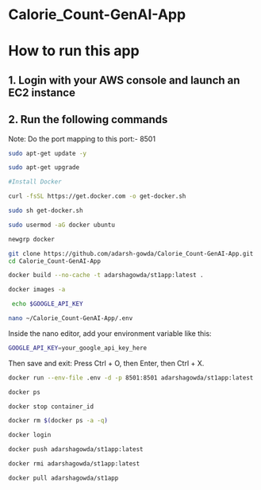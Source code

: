 # Calorie_Count-GenAI-App

# How to run this app
## 1. Login with your AWS console and launch an EC2 instance
## 2. Run the following commands

Note: Do the port mapping to this port:- 8501

```bash
sudo apt-get update -y

sudo apt-get upgrade

#Install Docker

curl -fsSL https://get.docker.com -o get-docker.sh

sudo sh get-docker.sh

sudo usermod -aG docker ubuntu

newgrp docker
```

```bash
git clone https://github.com/adarsh-gowda/Calorie_Count-GenAI-App.git
cd Calorie_Count-GenAI-App
```

```bash
docker build --no-cache -t adarshagowda/st1app:latest . 
```

```bash
docker images -a  
```

```bash
 echo $GOOGLE_API_KEY
```

```bash
nano ~/Calorie_Count-GenAI-App/.env
```
Inside the nano editor, add your environment variable like this:
```bash
GOOGLE_API_KEY=your_google_api_key_here
```
Then save and exit:
Press Ctrl + O, then Enter, then Ctrl + X.

```bash
docker run --env-file .env -d -p 8501:8501 adarshagowda/st1app:latest
```

```bash
docker ps  
```

```bash
docker stop container_id
```

```bash
docker rm $(docker ps -a -q)
```

```bash
docker login 
```

```bash
docker push adarshagowda/st1app:latest 
```

```bash
docker rmi adarshagowda/st1app:latest 
```

```bash
docker pull adarshagowda/st1app
```